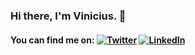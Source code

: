 <!-- Actual text -->
### Hi there, I'm Vinicius. 👋

#### You can find me on: [![Twitter][1.1]][1]    [![LinkedIn][1.2]][2]

<!-- Icons -->

[1.1]: https://img.icons8.com/color/30/000000/twitter.png (Twitter icon)
[1.2]: https://img.icons8.com/color/30/000000/linkedin.png (LinkedIn icon)

<!-- Links to your social media accounts -->

[1]: https://twitter.com/vini_ciussr
[2]: https://www.linkedin.com/in/pauloviniciusr/
